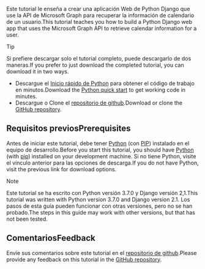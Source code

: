 <!-- markdownlint-disable MD002 MD041 -->

<span data-ttu-id="28039-101">Este tutorial le enseña a crear una aplicación Web de Python Django que use la API de Microsoft Graph para recuperar la información de calendario de un usuario.</span><span class="sxs-lookup"><span data-stu-id="28039-101">This tutorial teaches you how to build a Python Django web app that uses the Microsoft Graph API to retrieve calendar information for a user.</span></span>

> [!TIP]
> <span data-ttu-id="28039-102">Si prefiere descargar solo el tutorial completo, puede descargarlo de dos maneras.</span><span class="sxs-lookup"><span data-stu-id="28039-102">If you prefer to just download the completed tutorial, you can download it in two ways.</span></span>
>
> - <span data-ttu-id="28039-103">Descargue el [Inicio rápido de Python](https://developer.microsoft.com/graph/quick-start?platform=option-Python) para obtener el código de trabajo en minutos.</span><span class="sxs-lookup"><span data-stu-id="28039-103">Download the [Python quick start](https://developer.microsoft.com/graph/quick-start?platform=option-Python) to get working code in minutes.</span></span>
> - <span data-ttu-id="28039-104">Descargue o Clone el [repositorio de github](https://github.com/microsoftgraph/msgraph-training-pythondjangoapp).</span><span class="sxs-lookup"><span data-stu-id="28039-104">Download or clone the [GitHub repository](https://github.com/microsoftgraph/msgraph-training-pythondjangoapp).</span></span>

## <a name="prerequisites"></a><span data-ttu-id="28039-105">Requisitos previos</span><span class="sxs-lookup"><span data-stu-id="28039-105">Prerequisites</span></span>

<span data-ttu-id="28039-106">Antes de iniciar este tutorial, debe tener [Python](https://www.python.org/) (con [PIP](https://pypi.org/project/pip/)) instalado en el equipo de desarrollo.</span><span class="sxs-lookup"><span data-stu-id="28039-106">Before you start this tutorial, you should have [Python](https://www.python.org/) (with [pip](https://pypi.org/project/pip/)) installed on your development machine.</span></span> <span data-ttu-id="28039-107">Si no tiene Python, visite el vínculo anterior para las opciones de descarga.</span><span class="sxs-lookup"><span data-stu-id="28039-107">If you do not have Python, visit the previous link for download options.</span></span>

> [!NOTE]
> <span data-ttu-id="28039-108">Este tutorial se ha escrito con Python versión 3.7.0 y Django versión 2,1.</span><span class="sxs-lookup"><span data-stu-id="28039-108">This tutorial was written with Python version 3.7.0 and Django version 2.1.</span></span> <span data-ttu-id="28039-109">Los pasos de esta guía pueden funcionar con otras versiones, pero no se han probado.</span><span class="sxs-lookup"><span data-stu-id="28039-109">The steps in this guide may work with other versions, but that has not been tested.</span></span>

## <a name="feedback"></a><span data-ttu-id="28039-110">Comentarios</span><span class="sxs-lookup"><span data-stu-id="28039-110">Feedback</span></span>

<span data-ttu-id="28039-111">Envíe sus comentarios sobre este tutorial en el [repositorio de github](https://github.com/microsoftgraph/msgraph-training-pythondjangoapp).</span><span class="sxs-lookup"><span data-stu-id="28039-111">Please provide any feedback on this tutorial in the [GitHub repository](https://github.com/microsoftgraph/msgraph-training-pythondjangoapp).</span></span>